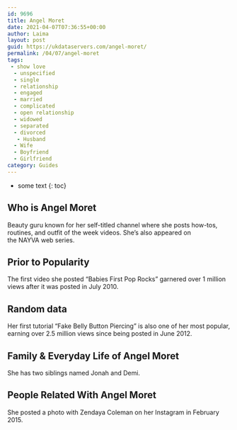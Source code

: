 ```yaml
---
id: 9696
title: Angel Moret
date: 2021-04-07T07:36:55+00:00
author: Laima
layout: post
guid: https://ukdataservers.com/angel-moret/
permalink: /04/07/angel-moret
tags:
 - show love
  - unspecified
  - single
  - relationship
  - engaged
  - married
  - complicated
  - open relationship
  - widowed
  - separated
  - divorced
   - Husband
  - Wife
  - Boyfriend
  - Girlfriend
category: Guides
---
```


* some text
{: toc}


## Who is Angel Moret
                  
                  
                  
Beauty guru known for her self-titled channel where she posts how-tos, routines, and outfit of the week videos. She&#8217;s also appeared on the NAYVA web series. 
                  
              
            
              
            
                
                
                
## Prior to Popularity
                  
                  
                  
The first video she posted &#8220;Babies First Pop Rocks&#8221; garnered over 1 million views after it was posted in July 2010.
                  
              
            
              
            
                
                
                
## Random data
                  
                  
                  
Her first tutorial &#8220;Fake Belly Button Piercing&#8221; is also one of her most popular, earning over 2.5 million views since being posted in June 2012.
                  
              
            
              
            
                
                
                
## Family & Everyday Life of Angel Moret
                  
                  
                  
She has two siblings named Jonah and Demi.
                  
              
            
              
            
                
                
                
## People Related With Angel Moret
                  
                  
                  
She posted a photo with Zendaya Coleman on her Instagram in February 2015.
                  
              
            
              
            
                
              
            
              
              
            
            
              
            
          
          
          